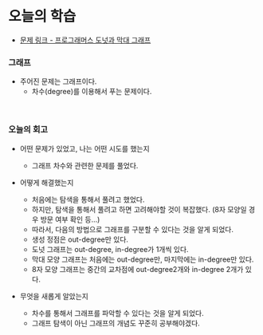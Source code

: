 # 오늘의 학습 

- [문제 링크 - 프로그래머스 도넛과 막대 그래프](https://school.programmers.co.kr/learn/courses/30/lessons/258711)

### 그래프 

- 주어진 문제는 그래프이다. 
  - 차수(degree)를 이용해서 푸는 문제이다. 

<br>

### 오늘의 회고
  - 어떤 문제가 있었고, 나는 어떤 시도를 했는지 
    - 그래프 차수와 관련한 문제를 풀었다. 

  - 어떻게 해결했는지 
    - 처음에는 탐색을 통해서 풀려고 했었다. 
    - 하지만, 탐색을 통해서 풀려고 하면 고려해야할 것이 복잡했다. (8자 모양일 경우 방문 여부 확인 등...)
    - 따라서, 다음의 방법으로 그래프를 구분할 수 있다는 것을 알게 되었다. 
    - 생성 정점은 out-degree만 있다. 
    - 도넛 그래프는 out-degree, in-degree가 1개씩 있다. 
    - 막대 모양 그래프는 처음에는 out-degree만, 마지막에는 in-degree만 있다. 
    - 8자 모양 그래프는 중간의 교차점에 out-degree2개와 in-degree 2개가 있다. 

  - 무엇을 새롭게 알았는지
    - 차수를 통해서 그래프를 파악할 수 있다는 것을 알게 되었다. 
    - 그래프 탐색이 아닌 그래프의 개념도 꾸준히 공부해야겠다. 
